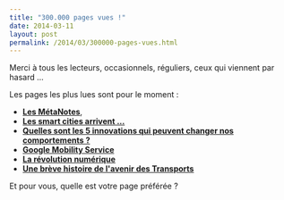 ```yaml
---
title: "300.000 pages vues !"
date: 2014-03-11
layout: post
permalink: /2014/03/300000-pages-vues.html
---
```


<p>Merci à tous les lecteurs, occasionnels, réguliers, ceux qui viennent par hasard ...</p> <p>Les pages les plus lues sont pour le moment : </p> <ul> <li><a href="/les-metanotes-tdf-transports-du-futur" target="_blank"><strong>Les MétaNotes</strong></a>,</li> <li><a href="/2011/10/les-smart-cities-arrivent-risques-et-opportunites-pour-les-differents-acteurs.html" target="_blank"><strong>Les smart cities arrivent ...</strong></a></li> <li><a href="/2011/09/transports-mobilites-quelles-sont-les-5-innovations-qui-peuvent-changer-les-comportements.html" target="_blank"><strong>Quelles sont les 5 innovations qui peuvent changer nos comportements ?</strong></a></li> <li><a href="/2011/07/google-mobility-service-et-si-nous-le-faisions-sans-attendre-.html" target="_blank"><strong>Google Mobility Service</strong></a></li> <li><a href="/2013/08/metanote-17-la-mutation-numerique-nengendre-pas-seulement-de-nouveaux-moyens-de-transports-elle-modi.html" target="_blank"><strong>La révolution numérique</strong></a></li> <li><a href="/2013/05/nayant-pas-su-sintegrer-dans-le-numerique-nomade-porte-par-la-multitude-certains-comme-dell-lien-microsoft-ou-nokia-l.html" target="_blank"><strong>Une brève histoire de l'avenir des Transports</strong></a></li> </ul> <p>Et pour vous, quelle est votre page préférée ?</p> <p> </p> <p> </p>